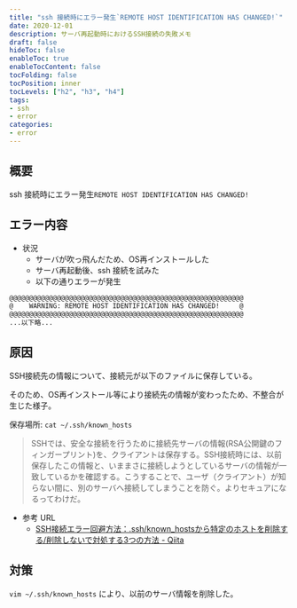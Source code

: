 ```yaml
---
title: "ssh 接続時にエラー発生`REMOTE HOST IDENTIFICATION HAS CHANGED!`"
date: 2020-12-01
description: サーバ再起動時におけるSSH接続の失敗メモ
draft: false
hideToc: false
enableToc: true
enableTocContent: false
tocFolding: false
tocPosition: inner
tocLevels: ["h2", "h3", "h4"]
tags:
- ssh
- error
categories:
- error
---
```



## 概要
ssh 接続時にエラー発生`REMOTE HOST IDENTIFICATION HAS CHANGED!`

## エラー内容

- 状況
    - サーバが吹っ飛んだため、OS再インストールした
    - サーバ再起動後、ssh 接続を試みた
    - 以下の通りエラーが発生

```bash
@@@@@@@@@@@@@@@@@@@@@@@@@@@@@@@@@@@@@@@@@@@@@@@@@@@@@@@@@@@
@    WARNING: REMOTE HOST IDENTIFICATION HAS CHANGED!     @
@@@@@@@@@@@@@@@@@@@@@@@@@@@@@@@@@@@@@@@@@@@@@@@@@@@@@@@@@@@
...以下略...
```

## 原因

SSH接続先の情報について、接続元が以下のファイルに保存している。

そのため、OS再インストール等により接続先の情報が変わったため、不整合が生じた様子。

保存場所: `cat ~/.ssh/known_hosts`

> SSHでは、安全な接続を行うために接続先サーバの情報(RSA公開鍵のフィンガープリント)を、クライアントは保存する。SSH接続時には、以前保存したこの情報と、いままさに接続しようとしているサーバの情報が一致しているかを確認する。こうすることで、ユーザ（クライアント）が知らない間に、別のサーバへ接続してしまうことを防ぐ。よりセキュアになるってわけだ。

- 参考 URL
    - [SSH接続エラー回避方法：\.ssh/known\_hostsから特定のホストを削除する/削除しないで対処する3つの方法 \- Qiita](https://qiita.com/grgrjnjn/items/8ca33b64ea0406e12938)


## 対策

`vim ~/.ssh/known_hosts` により、以前のサーバ情報を削除した。
